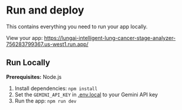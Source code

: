 
# Run and deploy 

This contains everything you need to run your app locally.

View your app: https://lungai-intelligent-lung-cancer-stage-analyzer-756283799367.us-west1.run.app/

## Run Locally

**Prerequisites:**  Node.js


1. Install dependencies:
   `npm install`
2. Set the `GEMINI_API_KEY` in [.env.local](.env.local) to your Gemini API key
3. Run the app:
   `npm run dev`
